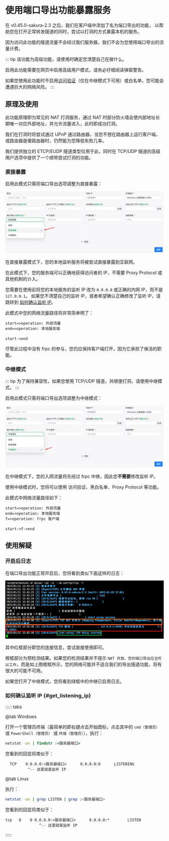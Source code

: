 # 使用端口导出功能暴露服务

在 v0.45.0-sakura-2.3 之后，我们在客户端中添加了名为端口导出的功能，
以帮助您在打开正常转发隧道的同时，尝试以打洞的方式暴露本机的服务。

因为访问此功能的隧道流量不会经过我们服务器，我们不会为您使用端口导出的流量计费。

::: tip
该功能为高级功能，请使用时确定您清楚自己在做什么。

启用此功能需要在网页中启用高级用户模式，请务必仔细阅读弹窗警告。

如果您使用此功能时不启用[访问验证](/bestpractice/frpc-auth)（仅在中继模式下可用）或白名单，您可能会遭遇巨大的网络风险。
:::

## 原理及使用

此功能原理即为常见的 NAT 打洞服务，通过 NAT 时部分防火墙会使内部地址长期唯一对应外部地址，并允许流量进入，此时即成功打洞。

我们在打洞时将尝试通过 UPnP 通过路由器，当您不想在路由器上运行客户端，或路由器是傻路由器时，仍然能为您降低失败几率。

我们提供独立的 ETCP/EUDP 隧道类型仅用于此，同时在 TCP/UDP 隧道的高级用户选项中提供了一个顺带尝试打洞的功能。

### 直接暴露

启用此模式只需将端口导出选项调整为直接暴露：

![](./_images/export-direct.png)

在直接暴露模式下，您的本地监听服务将被尝试直接暴露到互联网。

在此模式下，您的服务端可以正确地获得访问者的 IP，不需要 Proxy Protocol 或其他机制的介入。

您需要在使用前将您的本地服务的监听 IP 改为 `0.0.0.0` 或正确的内网 IP，而不是 `127.0.0.1`。
如果您不清楚自己的监听 IP，或者希望确认正确修改了监听 IP，请跳转到 [如何确认监听 IP](#get_listening_ip)。

此模式中您的网络流量路径将非常简单明了：

```flow
start=>operation: 外部流量
end=>operation: 本地服务端

start->end
```

尽管此过程中没有 frpc 的参与，您仍应保持客户端打开，因为它承担了保活的职能。

### 中继模式

::: tip
为了保持兼容性，如果您使用 TCP/UDP 隧道，并顺便打洞，请使用中继模式。
:::

启用此模式只需将端口导出选项调整为中继模式：

![](./_images/export-relay.png)

在中继模式下，您的入网流量将先经过 frpc 中继，因此您**不需要**修改监听 IP。

使用中继模式时，您将可以使用 访问验证、黑白名单、Proxy Protocol 等功能。

此模式中网络流量路径如下：

```flow
start=>operation: 外部流量
end=>operation: 本地服务端
f=>operation: frpc 客户端

start->f->end
```

## 使用解疑

### 开启后日志

在端口导出功能正常开启后，您将看到类似下面这样的日志：

![](./_images/export-log.png)

其中红框部分即您的连接信息，尝试直接使用即可。

橙框部分为预检测结果。如果您的检测结果并不提示 `NAT 开放，您的端口导出应当可以工作`，而是如上图橙框所示，您的网络可能并不适合我们的导出隧道功能，将有很大的可能不可用。

如果您打开了中继模式，您将看到绿框中的中继已启用日志。

### 如何确认监听 IP {#get_listening_ip}

::::: tabs

@tab Windows

打开一个管理员终端（最简单的即右键点击开始图标，点击其中的 `cmd（管理员）` 或 `PowerShell（管理员）` 或 `终端（管理员）`），执行：

```cmd
netstat -an | findstr :<服务器端口>
```

您看到的回显将类似于：

```
  TCP    0.0.0.0:<服务器端口>      0.0.0.0:0      LISTENING
          ^-- 这里就是监听 IP
```

@tab Linux

执行：

```bash
netstat -an | grep LISTEN | grep :<服务器端口>
```

您看到的回显将类似于：

```
tcp   0    0 0.0.0.0:<服务器端口>      0.0.0.0:*        LISTEN
               ^-- 这里就是监听 IP
```

:::::
